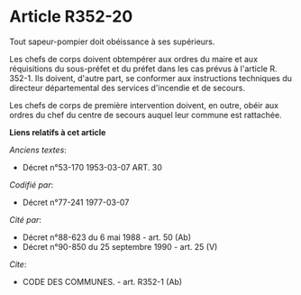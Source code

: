 # Article R352-20

Tout sapeur-pompier doit obéissance à ses supérieurs.

Les chefs de corps doivent obtempérer aux ordres du maire et aux réquisitions du sous-préfet et du préfet dans les cas prévus
à l'article R. 352-1.    Ils doivent, d'autre part, se conformer aux instructions techniques du directeur départemental des
services d'incendie et de secours.

Les chefs de corps de première intervention doivent, en outre, obéir aux ordres du chef du centre de secours auquel leur
commune est rattachée.

**Liens relatifs à cet article**

_Anciens textes_:

  - Décret n°53-170 1953-03-07 ART. 30

_Codifié par_:

  - Décret n°77-241 1977-03-07

_Cité par_:

  - Décret n°88-623 du 6 mai 1988 - art. 50 (Ab)
  - Décret n°90-850 du 25 septembre 1990 - art. 25 (V)

_Cite_:

  - CODE DES COMMUNES. - art. R352-1 (Ab)
